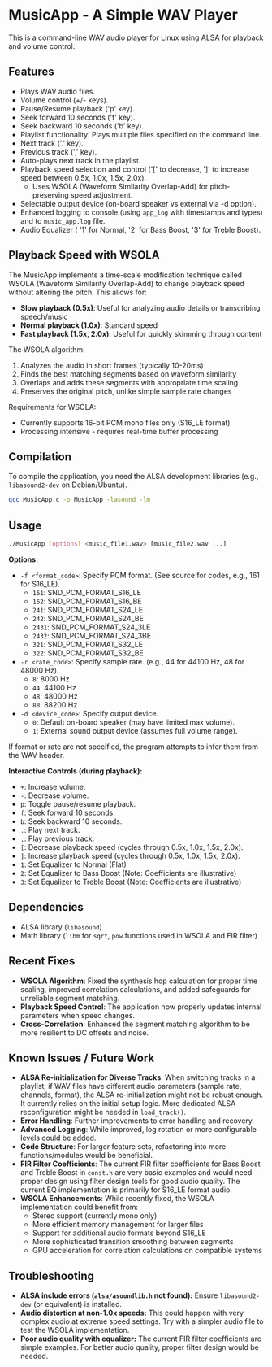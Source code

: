 # MusicApp - A Simple WAV Player

This is a command-line WAV audio player for Linux using ALSA for playback and volume control.

## Features

*   Plays WAV audio files.
*   Volume control (+/- keys).
*   Pause/Resume playback ('p' key).
*   Seek forward 10 seconds ('f' key).
*   Seek backward 10 seconds ('b' key).
*   Playlist functionality: Plays multiple files specified on the command line.
*   Next track ('.' key).
*   Previous track (',' key).
*   Auto-plays next track in the playlist.
*   Playback speed selection and control ('[' to decrease, ']' to increase speed between 0.5x, 1.0x, 1.5x, 2.0x).
    *   Uses WSOLA (Waveform Similarity Overlap-Add) for pitch-preserving speed adjustment.
*   Selectable output device (on-board speaker vs external via -d option).
*   Enhanced logging to console (using `app_log` with timestamps and types) and to `music_app.log` file.
*   Audio Equalizer ( '1' for Normal, '2' for Bass Boost, '3' for Treble Boost).

## Playback Speed with WSOLA

The MusicApp implements a time-scale modification technique called WSOLA (Waveform Similarity Overlap-Add) to change playback speed without altering the pitch. This allows for:

* **Slow playback (0.5x)**: Useful for analyzing audio details or transcribing speech/music
* **Normal playback (1.0x)**: Standard speed
* **Fast playback (1.5x, 2.0x)**: Useful for quickly skimming through content

The WSOLA algorithm:
1. Analyzes the audio in short frames (typically 10-20ms)
2. Finds the best matching segments based on waveform similarity
3. Overlaps and adds these segments with appropriate time scaling
4. Preserves the original pitch, unlike simple sample rate changes

Requirements for WSOLA:
* Currently supports 16-bit PCM mono files only (S16_LE format)
* Processing intensive - requires real-time buffer processing

## Compilation

To compile the application, you need the ALSA development libraries (e.g., `libasound2-dev` on Debian/Ubuntu).

```bash
gcc MusicApp.c -o MusicApp -lasound -lm
```

## Usage

```bash
./MusicApp [options] <music_file1.wav> [music_file2.wav ...]
```

**Options:**

*   `-f <format_code>`: Specify PCM format. (See source for codes, e.g., 161 for S16_LE).
    *   `161`: SND_PCM_FORMAT_S16_LE
    *   `162`: SND_PCM_FORMAT_S16_BE
    *   `241`: SND_PCM_FORMAT_S24_LE
    *   `242`: SND_PCM_FORMAT_S24_BE
    *   `2431`: SND_PCM_FORMAT_S24_3LE
    *   `2432`: SND_PCM_FORMAT_S24_3BE
    *   `321`: SND_PCM_FORMAT_S32_LE
    *   `322`: SND_PCM_FORMAT_S32_BE
*   `-r <rate_code>`: Specify sample rate. (e.g., 44 for 44100 Hz, 48 for 48000 Hz).
    *   `8`: 8000 Hz
    *   `44`: 44100 Hz
    *   `48`: 48000 Hz
    *   `88`: 88200 Hz
*   `-d <device_code>`: Specify output device.
    *   `0`: Default on-board speaker (may have limited max volume).
    *   `1`: External sound output device (assumes full volume range).

If format or rate are not specified, the program attempts to infer them from the WAV header.

**Interactive Controls (during playback):**

*   `+`: Increase volume.
*   `-`: Decrease volume.
*   `p`: Toggle pause/resume playback.
*   `f`: Seek forward 10 seconds.
*   `b`: Seek backward 10 seconds.
*   `.`: Play next track.
*   `,`: Play previous track.
*   `[`: Decrease playback speed (cycles through 0.5x, 1.0x, 1.5x, 2.0x).
*   `]`: Increase playback speed (cycles through 0.5x, 1.0x, 1.5x, 2.0x).
*   `1`: Set Equalizer to Normal (Flat)
*   `2`: Set Equalizer to Bass Boost (Note: Coefficients are illustrative)
*   `3`: Set Equalizer to Treble Boost (Note: Coefficients are illustrative)

## Dependencies

*   ALSA library (`libasound`)
*   Math library (`libm` for `sqrt`, `pow` functions used in WSOLA and FIR filter)

## Recent Fixes

* **WSOLA Algorithm**: Fixed the synthesis hop calculation for proper time scaling, improved correlation calculations, and added safeguards for unreliable segment matching.
* **Playback Speed Control**: The application now properly updates internal parameters when speed changes.
* **Cross-Correlation**: Enhanced the segment matching algorithm to be more resilient to DC offsets and noise.

## Known Issues / Future Work

*   **ALSA Re-initialization for Diverse Tracks**: When switching tracks in a playlist, if WAV files have different audio parameters (sample rate, channels, format), the ALSA re-initialization might not be robust enough. It currently relies on the initial setup logic. More dedicated ALSA reconfiguration might be needed in `load_track()`.
*   **Error Handling**: Further improvements to error handling and recovery.
*   **Advanced Logging**: While improved, log rotation or more configurable levels could be added.
*   **Code Structure**: For larger feature sets, refactoring into more functions/modules would be beneficial.
*   **FIR Filter Coefficients**: The current FIR filter coefficients for Bass Boost and Treble Boost in `const.h` are very basic examples and would need proper design using filter design tools for good audio quality. The current EQ implementation is primarily for S16_LE format audio.
*   **WSOLA Enhancements**: While recently fixed, the WSOLA implementation could benefit from:
    * Stereo support (currently mono only)
    * More efficient memory management for larger files
    * Support for additional audio formats beyond S16_LE
    * More sophisticated transition smoothing between segments
    * GPU acceleration for correlation calculations on compatible systems

## Troubleshooting

*   **ALSA include errors (`alsa/asoundlib.h` not found):** Ensure `libasound2-dev` (or equivalent) is installed.
*   **Audio distortion at non-1.0x speeds:** This could happen with very complex audio at extreme speed settings. Try with a simpler audio file to test the WSOLA implementation.
*   **Poor audio quality with equalizer:** The current FIR filter coefficients are simple examples. For better audio quality, proper filter design would be needed.